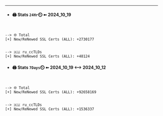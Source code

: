 

---
- #### 🖨️ **Stats** `24Hr`⏲️ ➼ 2024_10_19
```console


--> 🌐 Total
[+] New/ReNewed SSL Certs (ALL): +2730177


--> 🇷🇺 ru_ccTLDs
[+] New/ReNewed SSL Certs (ALL): +48124

```

- #### 🖨️ **Stats** `7Days`⏲️ ➼ 2024_10_19 <--> 2024_10_12
```console


--> 🌐 Total
[+] New/ReNewed SSL Certs (ALL): +92658169


--> 🇷🇺 ru_ccTLDs
[+] New/ReNewed SSL Certs (ALL): +1536337

```

